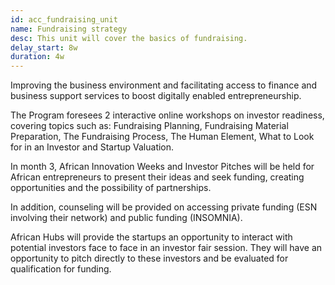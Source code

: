 ```yaml
---
id: acc_fundraising_unit
name: Fundraising strategy
desc: This unit will cover the basics of fundraising.
delay_start: 8w
duration: 4w
---
```


Improving the business environment and facilitating access to finance and business support services to boost digitally enabled entrepreneurship.

The Program foresees 2 interactive online workshops on investor readiness, covering topics such as: Fundraising Planning, Fundraising Material Preparation, The Fundraising Process, The Human Element, What to Look for in an Investor and Startup Valuation.

In month 3, African Innovation Weeks and Investor Pitches will be held for African entrepreneurs to present their ideas and seek funding, creating opportunities and the possibility of partnerships.

In addition, counseling will be provided on accessing private funding (ESN involving their network) and public funding (INSOMNIA).

African Hubs will provide the startups an opportunity to interact with potential investors face to face in an investor fair session. They will have an opportunity to pitch directly to these investors and be evaluated for qualification for funding.  
